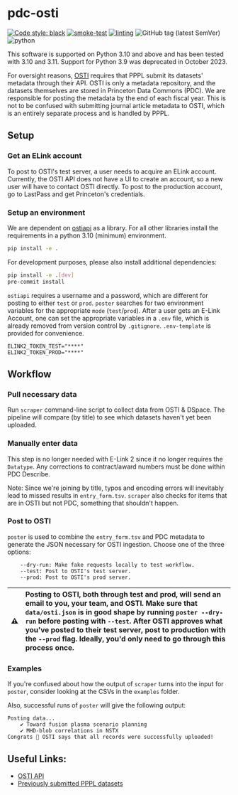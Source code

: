 # pdc-osti

[![Code style: black](https://img.shields.io/badge/code%20style-black-000000.svg)](https://github.com/psf/black)
[![smoke-test](https://github.com/pulibrary/pdc-osti/actions/workflows/smoke-test.yaml/badge.svg)](https://github.com/pulibrary/pdc-osti/actions/workflows/smoke-test.yaml)
[![linting](https://github.com/pulibrary/pdc-osti/actions/workflows/linting.yml/badge.svg)](https://github.com/pulibrary/pdc-osti/actions/workflows/linting.yml)
![GitHub tag (latest SemVer)](https://img.shields.io/github/v/tag/pulibrary/pdc-osti?label=version)
![python](https://img.shields.io/badge/python-3.8%20%7C%203.9-blue)

This software is supported on Python 3.10 and above and has been tested with 3.10 and 3.11. Support for Python 3.9 was deprecated in October 2023.

For oversight reasons, [OSTI](https://www.osti.gov/) requires that PPPL submit its datasets' metadata through their API. OSTI is only a metadata repository, and the datasets themselves are stored in Princeton Data Commons (PDC). We are responsible for posting the metadata by the end of each fiscal year. This is not to be confused with submitting journal article metadata to OSTI, which is an entirely separate process and is handled by PPPL.

## Setup

### Get an ELink account

To post to OSTI's test server, a user needs to acquire an ELink account. Currently, the OSTI API does not have a UI to create an account, so a new user will have to contact OSTI directly. To post to the production account, go to LastPass and get Princeton's credentials.

### Setup an environment
We are dependent on [ostiapi](https://github.com/doecode/elinkapi) as a library. For all other libraries install the requirements in a python 3.10 (minimum) environment.

```bash
pip install -e .
```

For development purposes, please also install additional dependencies:
```bash
pip install -e .[dev]
pre-commit install
```

`ostiapi` requires a username and a password, which are different for posting to either `test` or `prod`.
`poster` searches for two environment variables for the appropriate `mode` (`test`/`prod`).
After a user gets an E-Link Account, one can set the appropriate variables in a `.env` file,
which is already removed from version control by `.gitignore`. `.env-template` is provided for convenience.

```
ELINK2_TOKEN_TEST="****"
ELINK2_TOKEN_PROD="****"
```

## Workflow

### Pull necessary data

Run `scraper` command-line script to collect data from OSTI & DSpace.
The pipeline will compare (by title) to see which datasets haven't yet been uploaded.

### Manually enter data

This step is no longer needed with E-Link 2 since it no longer requires the `Datatype`.
Any corrections to contract/award numbers must be done within PDC Describe.

Note: Since we're joining by title, typos and encoding errors will inevitably lead to
missed results in `entry_form.tsv`.
`scraper` also checks for items that are in OSTI but not PDC, something that
shouldn't happen.


### Post to OSTI

`poster` is used to combine the `entry_form.tsv` and PDC metadata to generate the JSON necessary for OSTI ingestion. Choose one of the three options:

```
    --dry-run: Make fake requests locally to test workflow.
    --test: Post to OSTI's test server.
    --prod: Post to OSTI's prod server.
```

| :warning:  | Posting to OSTI, both through test and prod, will send an email to you, your team, and OSTI. Make sure that `data/osti.json` is in good shape by running `poster --dry-run` before posting with `--test`. After OSTI approves what you've posted to their test server, post to production with the `--prod` flag. Ideally, you'd only need to go through this process once. |
|---------------|:-------------------------------------------------------------------------------------------------------------------------------------------------------------------------------------------------------------------------------------------------------------------------------------------------------------------------------------------------------------------------------|

### Examples
If you're confused about how the output of `scraper` turns into the input for `poster`, consider looking at the CSVs in the `examples` folder.

Also, successful runs of `poster` will give the following output:
```
Posting data...
    ✔ Toward fusion plasma scenario planning
    ✔ MHD-blob correlations in NSTX
Congrats 🚀 OSTI says that all records were successfully uploaded!
```

## Useful Links:

- [OSTI API](https://www.osti.gov/elink/241-6api.jsp)
- [Previously submitted PPPL datasets](https://www.osti.gov/dataexplorer/api/v1/records?site_ownership_code=PPPL)
